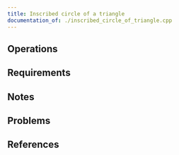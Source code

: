 ```yaml
---
title: Inscribed circle of a triangle
documentation_of: ./inscribed_circle_of_triangle.cpp
---
```


## Operations

## Requirements

## Notes

## Problems

## References
